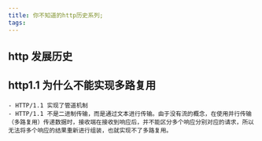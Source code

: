 ```yaml
---
title: 你不知道的http历史系列;
tags:
---
```


## http 发展历史

## http1.1 为什么不能实现多路复用

    - HTTP/1.1 实现了管道机制
    - HTTP/1.1 不是二进制传输，而是通过文本进行传输。由于没有流的概念，在使用并行传输（多路复用）传递数据时，接收端在接收到响应后，并不能区分多个响应分别对应的请求，所以无法将多个响应的结果重新进行组装，也就实现不了多路复用。

